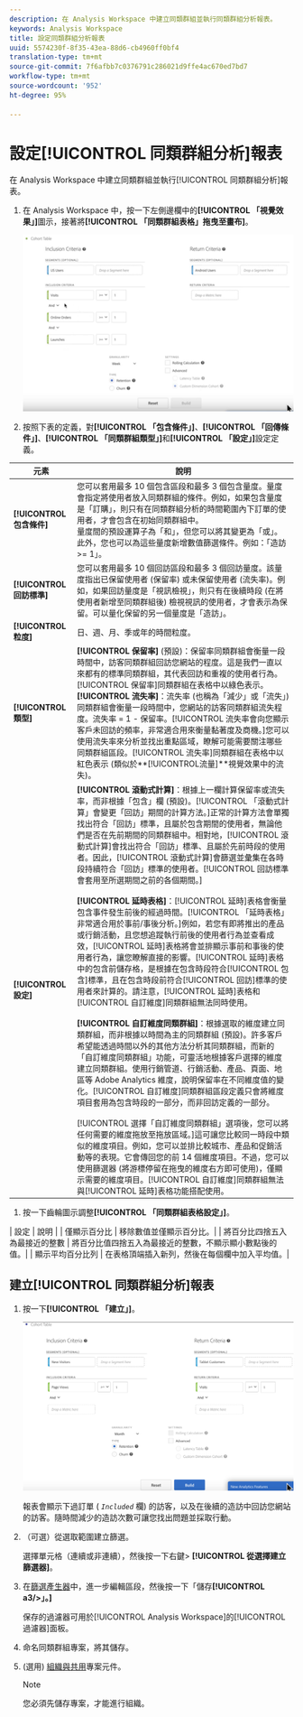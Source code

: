 ```yaml
---
description: 在 Analysis Workspace 中建立同類群組並執行同類群組分析報表。
keywords: Analysis Workspace
title: 設定同類群組分析報表
uuid: 5574230f-8f35-43ea-88d6-cb4960ff0bf4
translation-type: tm+mt
source-git-commit: 7f6afbb7c0376791c286021d9ffe4ac670ed7bd7
workflow-type: tm+mt
source-wordcount: '952'
ht-degree: 95%

---
```



# 設定[!UICONTROL 同類群組分析]報表

在 Analysis Workspace 中建立同類群組並執行[!UICONTROL 同類群組分析]報表。

1. 在 Analysis Workspace 中，按一下左側邊欄中的&#x200B;**[!UICONTROL 「視覺效果」]**&#x200B;圖示，接著將&#x200B;**[!UICONTROL 「同類群組表格」拖曳至畫布]**。

   ![](assets/cohort-table.png)

1. 按照下表的定義，對&#x200B;**[!UICONTROL 「包含條件」]**、**[!UICONTROL 「回傳條件」]**、**[!UICONTROL 「同類群組類型」]**&#x200B;和&#x200B;**[!UICONTROL 「設定」]**&#x200B;設定定義。

| 元素 | 說明 |
|--- |--- |
| **[!UICONTROL 包含條件]** | 您可以套用最多 10 個包含區段和最多 3 個包含量度。量度會指定將使用者放入同類群組的條件。例如，如果包含量度是「訂購」，則只有在同類群組分析的時間範圍內下訂單的使用者，才會包含在初始同類群組中。<br>量度間的預設運算子為「和」，但您可以將其變更為「或」。此外，您也可以為這些量度新增數值篩選條件。例如：「造訪 >= 1」。</br> |
| **[!UICONTROL 回訪標準]** | 您可以套用最多 10 個回訪區段和最多 3 個回訪量度。該量度指出已保留使用者 (保留率) 或未保留使用者 (流失率)。例如，如果回訪量度是「視訊檢視」，則只有在後續時段 (在將使用者新增至同類群組後) 檢視視訊的使用者，才會表示為保留。可以量化保留的另一個量度是「造訪」。 |
| **[!UICONTROL 粒度]** | 日、週、月、季或年的時間粒度。 |
| **[!UICONTROL 類型]** | **[!UICONTROL 保留率]** (預設)：保留率同類群組會衡量一段時間中，訪客同類群組回訪您網站的程度。這是我們一直以來都有的標準同類群組，其代表回訪和重複的使用者行為。[!UICONTROL 保留率]同類群組在表格中以綠色表示。<br>**[!UICONTROL 流失率&#x200B;]**：流失率 (也稱為「減少」或「流失」) 同類群組會衡量一段時間中，您網站的訪客同類群組流失程度。流失率 = 1 - 保留率。[!UICONTROL 流失率會向您顯示客戶未回訪的頻率，非常適合用來衡量黏著度及商機。]您可以使用流失率來分析並找出重點區域，瞭解可能需要關注哪些同類群組區段。[!UICONTROL 流失率]同類群組在表格中以紅色表示 (類似於**[!UICONTROL &#x200B;流量&#x200B;]**視覺效果中的流失)。</br> |
| **[!UICONTROL 設定]** | **[!UICONTROL 滾動式計算]**：根據上一欄計算保留率或流失率，而非根據「包含」欄 (預設)。[!UICONTROL 「滾動式計算」會變更「回訪」期間的計算方法。]正常的計算方法會單獨找出符合「回訪」標準，且屬於包含期間的使用者，無論他們是否在先前期間的同類群組中。相對地，[!UICONTROL 滾動式計算]會找出符合「回訪」標準、且屬於先前時段的使用者。因此，[!UICONTROL 滾動式計算]會篩選並彙集在各時段持續符合「回訪」標準的使用者。[!UICONTROL 回訪標準會套用至所選期間之前的各個期間。]</br><br>**[!UICONTROL 延時表格&#x200B;]**：[!UICONTROL 延時]表格會衡量包含事件發生前後的經過時間。[!UICONTROL 「延時表格」非常適合用於事前/事後分析。]例如，若您有即將推出的產品或行銷活動，且您想追蹤執行前後的使用者行為並查看成效，[!UICONTROL 延時]表格將會並排顯示事前和事後的使用者行為，讓您瞭解直接的影響。[!UICONTROL 延時]表格中的包含前儲存格，是根據在包含時段符合[!UICONTROL 包含]標準，且在包含時段前符合[!UICONTROL 回訪]標準的使用者來計算的。請注意，[!UICONTROL 延時]表格和[!UICONTROL 自訂維度]同類群組無法同時使用。</br><br>**[!UICONTROL 自訂維度同類群組]**：根據選取的維度建立同類群組，而非根據以時間為主的同類群組 (預設)。許多客戶希望能透過時間以外的其他方法分析其同類群組，而新的「自訂維度同類群組」功能，可靈活地根據客戶選擇的維度建立同類群組。使用行銷管道、行銷活動、產品、頁面、地區等 Adobe Analytics 維度，說明保留率在不同維度值的變化。[!UICONTROL 自訂維度]同類群組區段定義只會將維度項目套用為包含時段的一部分，而非回訪定義的一部分。</br><br>[!UICONTROL 選擇「自訂維度同類群組」選項後，您可以將任何需要的維度拖放至拖放區域。]這可讓您比較同一時段中類似的維度項目。例如，您可以並排比較城市、產品和促銷活動等的表現。它會傳回您的前 14 個維度項目。不過，您可以使用篩選器 (將游標停留在拖曳的維度右方即可使用)，僅顯示需要的維度項目。[!UICONTROL 自訂維度]同類群組無法與[!UICONTROL 延時]表格功能搭配使用。</br> |

1. 按一下齒輪圖示調整&#x200B;**[!UICONTROL 「同類群組表格設定」]**。

| 設定 | 說明 |
| 僅顯示百分比 | 移除數值並僅顯示百分比。|
| 將百分比四捨五入為最接近的整數 | 將百分比值四捨五入為最接近的整數，不顯示顯小數點後的值。|
| 顯示平均百分比列 | 在表格頂端插入新列，然後在每個欄中加入平均值。|

## 建立[!UICONTROL 同類群組分析]報表

1. 按一下&#x200B;**[!UICONTROL 「建立」]**。

   ![步驟結果](assets/cohort-report.png)

   報表會顯示下過訂單 ( *`Included`* 欄) 的訪客，以及在後續的造訪中回訪您網站的訪客。隨時間減少的造訪次數可讓您找出問題並採取行動。
1. （可選）從選取範圍建立篩選。

   選擇單元格（連續或非連續），然後按一下右鍵> **[!UICONTROL 從選擇建立篩選器]**。

1. 在[篩選產生器](/help/components/filters/manage-filters.md)中，進一步編輯區段，然後按一下「儲存&#x200B;**[!UICONTROL a3/>」。]**

   保存的過濾器可用於[!UICONTROL Analysis Workspace]的[!UICONTROL 過濾器]面板。
1. 命名同類群組專案，將其儲存。
1. (選用) [組織與共用](/help/analysis-workspace/curate-share/curate.md)專案元件。

   >[!NOTE]
   >
   >您必須先儲存專案，才能進行組織。

